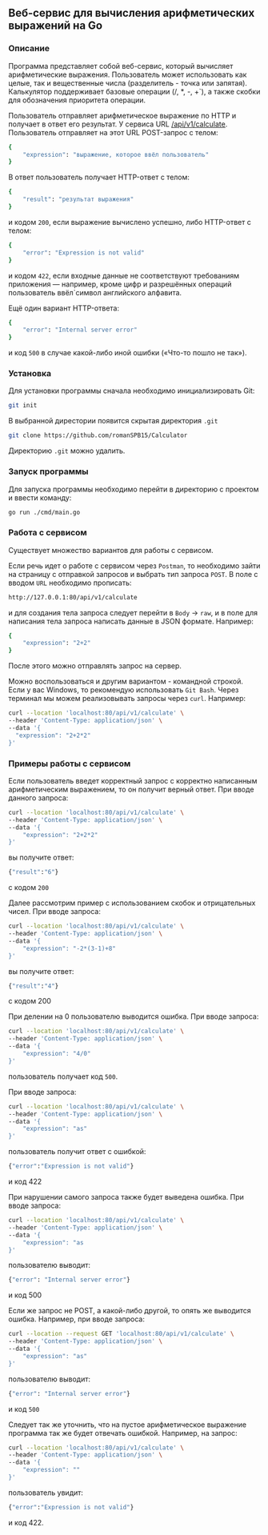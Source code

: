 ﻿## Веб-сервис для вычисления арифметических выражений на Go

### Описание

Программа представляет собой веб-сервис, который вычисляет арифметические выражения. Пользователь может использовать как целые, так и вещественные числа (разделитель - точка или запятая). Калькулятор поддерживает базовые операции (/, *, -, +`), а также скобки для обозначения приоритета операции.

Пользователь отправляет арифметическое выражение по HTTP и получает в ответ его результат. У сервиса URL [/api/v1/calculate](http://127.0.0.1:8080/api/v1/calculate). Пользователь отправляет на этот URL POST-запрос с телом:
```bash
{
    "expression": "выражение, которое ввёл пользователь"
}
```
В ответ пользователь получает HTTP-ответ с телом:
```bash
{
    "result": "результат выражения"
}
```
и кодом `200`, если выражение вычислено успешно, либо HTTP-ответ с телом:
```bash
{
    "error": "Expression is not valid"
}
```
и кодом `422`, если входные данные не соответствуют требованиям приложения — например, кроме цифр и разрешённых операций пользователь ввёл`символ английского алфавита.

Ещё один вариант HTTP-ответа:
```bash
{
    "error": "Internal server error"
}
```
и код `500` в случае какой-либо иной ошибки («Что-то пошло не так»).

### Установка
Для установки программы сначала необходимо инициализировать Git:
```bash
git init
````
В выбранной дирестории появится скрытая директория `.git`
```bash
git clone https://github.com/romanSPB15/Calculator
```
Директорию `.git` можно удалить.

### Запуск программы
Для запуска программы необходимо перейти в директорию с проектом и ввести команду:
```bash
go run ./cmd/main.go
```

### Работа с сервисом

Существует множество вариантов для работы с сервисом.

Если речь идет о работе с сервисом через `Postman`, то необходимо зайти на страницу с отправкой запросов и выбрать тип запроса `POST`. В поле с вводом `URL` необходимо прописать:
```bash
http://127.0.0.1:80/api/v1/calculate
```
и для создания тела запроса следует перейти в `Body` -> `raw`, и в поле для написания тела запроса написать данные в JSON формате. Например:
```bash
{
    "expression": "2+2"
}
```
После этого можно отправлять запрос на сервер.

Можно воспользоваться и другим вариантом - командной строкой. Если у вас Windows, то рекомендую использовать `Git Bash`. Через терминал мы можем реализовывать запросы через `curl`. Например:
```bash
curl --location 'localhost:80/api/v1/calculate' \
--header 'Content-Type: application/json' \
--data '{
  "expression": "2+2*2"
}'
```

### Примеры работы с сервисом

Если пользователь введет корректный запрос с корректно написанным арифметическим выражением, то он получит верный ответ.
При вводе данного запроса:
```bash
curl --location 'localhost:80/api/v1/calculate' \
--header 'Content-Type: application/json' \
--data '{
    "expression": "2+2*2"
}'
```
вы получите ответ:
```bash
{"result":"6"}
```
с кодом `200`

Далее рассмотрим пример с использованием скобок и отрицательных чисел. При вводе запроса:
```bash
curl --location 'localhost:80/api/v1/calculate' \
--header 'Content-Type: application/json' \
--data '{
    "expression": "-2*(3-1)+8"
}'
```
вы получите ответ:
```bash
{"result":"4"}
```
с кодом 200

При делении на 0 пользователю выводится ошибка. При вводе запроса:
```bash
curl --location 'localhost:80/api/v1/calculate' \
--header 'Content-Type: application/json' \
--data '{
    "expression": "4/0"
}'
```
пользователь получает код `500`.

При вводе запроса:
```bash
curl --location 'localhost:80/api/v1/calculate' \
--header 'Content-Type: application/json' \
--data '{
    "expression": "as"
}'
```
пользователь получит ответ с ошибкой:
```bash
{"error":"Expression is not valid"}
```
и код 422

При нарушении самого запроса также будет выведена ошибка. При вводе запроса:
```bash
curl --location 'localhost:80/api/v1/calculate' \
--header 'Content-Type: application/json' \
--data '{
    "expression": "as
}'
```
пользователю выводит:
```bash
{"error": "Internal server error"}
```
и код 500

Если же запрос не POST, а какой-либо другой, то опять же выводится ошибка. Например, при вводе запроса:
```bash
curl --location --request GET 'localhost:80/api/v1/calculate' \
--header 'Content-Type: application/json' \
--data '{
    "expression": "as"
}'
```
пользователю выводит:
```bash
{"error": "Internal server error"}
```
и код `500`

Следует так же уточнить, что на пустое арифметическое выражение программа так же будет отвечать ошибкой. Например, на запрос:
```bash
curl --location 'localhost:80/api/v1/calculate' \
--header 'Content-Type: application/json' \
--data '{
    "expression": ""
}'
```
пользователь увидит:
```bash
{"error":"Expression is not valid"}
```
и код 422.
